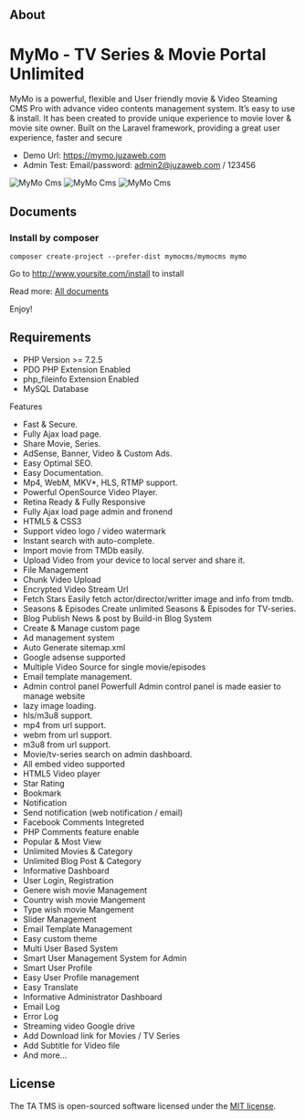 ## About
MyMo - TV Series & Movie Portal Unlimited
=========================================

MyMo is a powerful, flexible and User friendly movie & Video Steaming CMS Pro with advance video contents management system. It’s easy to use & install. It has been created to provide unique experience to movie lover & movie site owner. Built on the Laravel framework, providing a great user experience, faster and secure

- Demo Url: https://mymo.juzaweb.com
- Admin Test: Email/password: admin2@juzaweb.com / 123456

![MyMo Cms](https://i.imgur.com/XvrwjM1.png "MyMo Cms")
![MyMo Cms](https://i.imgur.com/s8luMke.png "MyMo Cms")
![MyMo Cms](https://i.imgur.com/julpxXe.png "MyMo Cms")

## Documents

### Install by composer
```
composer create-project --prefer-dist mymocms/mymocms mymo
```
Go to http://www.yoursite.com/install to install

Read more: [All documents](https://mymo-docs.juzaweb.com/)

Enjoy!

## Requirements
- PHP Version >= 7.2.5
- PDO PHP Extension Enabled
- php_fileinfo Extension Enabled
- MySQL Database

Features
- Fast & Secure.
- Fully Ajax load page.
- Share Movie, Series.
- AdSense, Banner, Video & Custom Ads.
- Easy Optimal SEO.
- Easy Documentation.
- Mp4, WebM, MKV*, HLS, RTMP support.
- Powerful OpenSource Video Player.
- Retina Ready & Fully Responsive
- Fully Ajax load page admin and fronend
- HTML5 & CSS3
- Support video logo / video watermark
- Instant search with auto-complete.
- Import movie from TMDb easily.
- Upload Video from your device to local server and share it.
- File Management
- Chunk Video Upload
- Encrypted Video Stream Url
- Fetch Stars Easily fetch actor/director/writter image and info from tmdb.
- Seasons & Episodes Create unlimited Seasons & Episodes for TV-series.
- Blog Publish News & post by Build-in Blog System
- Create & Manage custom page
- Ad management system
- Auto Generate sitemap.xml
- Google adsense supported
- Multiple Video Source for single movie/episodes
- Email template management.
- Admin control panel Powerfull Admin control panel is made easier to manage website
- lazy image loading.
- hls/m3u8 support.
- mp4 from url support.
- webm from url support.
- m3u8 from url support.
- Movie/tv-series search on admin dashboard.
- All embed video supported
- HTML5 Video player
- Star Rating
- Bookmark
- Notification
- Send notification (web notification / email)
- Facebook Comments Integreted
- PHP Comments feature enable
- Popular & Most View
- Unlimited Movies & Category
- Unlimited Blog Post & Category
- Informative Dashboard
- User Login, Registration
- Genere wish movie Management
- Country wish movie Mangement
- Type wish movie Mangement
- Slider Management
- Email Template Management
- Easy custom theme
- Multi User Based System
- Smart User Management System for Admin
- Smart User Profile
- Easy User Profile management
- Easy Translate
- Informative Administrator Dashboard
- Email Log
- Error Log
- Streaming video Google drive
- Add Download link for Movies / TV Series
- Add Subtitle for Video file
- And more...

## License

The TA TMS is open-sourced software licensed under the [MIT license](https://opensource.org/licenses/MIT).
